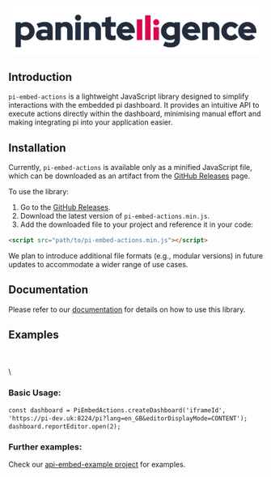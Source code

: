 ![Logo Image](./static/logo.png)

## Introduction

`pi-embed-actions` is a lightweight JavaScript library designed to simplify interactions with the embedded pi dashboard.
It provides an intuitive API to execute actions directly within the dashboard, minimising manual effort and making integrating pi into your application easier.

## Installation

Currently, `pi-embed-actions` is available only as a minified JavaScript file, which can be downloaded as an artifact from the [GitHub Releases](https://github.com/Panintelligence/pi-embed-actions/releases) page.

To use the library:

1. Go to the [GitHub Releases](https://github.com/Panintelligence/pi-embed-actions/releases).
2. Download the latest version of `pi-embed-actions.min.js`.
3. Add the downloaded file to your project and reference it in your code:

```html
<script src="path/to/pi-embed-actions.min.js"></script>
```

We plan to introduce additional file formats (e.g., modular versions) in future updates to accommodate a wider range of use cases.

## Documentation

Please refer to our [documentation](https://panintelligence.github.io/pi-embed-actions/) for details on how to use this library.

## Examples
\
\
\
### Basic Usage:
```shell
const dashboard = PiEmbedActions.createDashboard('iframeId', 'https://pi-dev.uk:8224/pi?lang=en_GB&editorDisplayMode=CONTENT');
dashboard.reportEditor.open(2);
```

### Further examples:

Check our [api-embed-example project](https://github.com/Panintelligence/api-embed-example/tree/main/static_examples) for examples.


